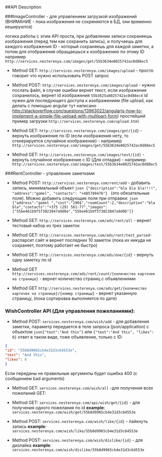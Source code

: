 ##API Description

###ImageController - для управлением загрузкой изображений (ВНИМАНИЕ - пока изображения не сохряняются в БД, они временно кешируются)

логика работы с этим API проста, при добавлении записи сохраняешь изображения (перед тем как сохранить запись), и получаешь для каждого изображения ID - который сохраняешь для каждой заметки, а потом для отображения обращаешься к изображению по этому ID например ```http://services.nesterenya.com/images/get/55b3634e8025742ac0d88ec5```

* Method GET: ```http://services.nesterenya.com/images/upload``` - просто говорит что нужно использовать POST запрос

* Method POST: ```http://services.nesterenya.com/images/upload``` - нужно послать файл, в случае ошибки вернет текст, если изображение сохранилось, вернет id изображения ```55b3625a8025742ac0d88ec4``` id нужен для последующего доступа к изображениям   (file upload, как делать с помощью angular тут написано http://stackoverflow.com/questions/13963022/angularjs-how-to-implement-a-simple-file-upload-with-multipart-form) простейший пример загрузки ```http://services.nesterenya.com/upload.html```

* Method GET: ```http://services.nesterenya.com/images/get/{id}``` - вернуть изображение по ID (если изображения нету, то сгенерируется случайное изображение)  - например ```http://services.nesterenya.com/images/get/55b3634e8025742ac0d88ec5``` 

* Method GET: ```http://services.nesterenya.com/images/test/{id}``` - вернуть случайное изображение с ID (Для отладки)  - например ```http://services.nesterenya.com/images/test/55b3634e8025742ac0d88ec5``` 

###RentController - управление заметками

* Method POST: ``` http://services.nesterenya.com/rent/add ``` - добавить запись, минимальный объект ```json {"description":"bla bla bla!!!!", "address":"gomel", "contacts": "+485789476"} ``` (это обязательные поля). Можно добавить следующие поля при отправки: ```json {"address":"gomel ","cost":"190$","roomCount":2,"description":"bla bla","contacts":"+375 (29) 561-77","images": ["55be461b9f5f3023847a9d0a","55be461b9f5f3023847a9d0b"]} ```

* Method GET: ```http://services.nesterenya.com/ads/rent/all``` - вернет тестовый набор из трех заметок

* Method GET: ```http://services.nesterenya.com/ads/rent/test_parsed```- распарсит сайт и вернет последних 10 заметок (пока их никуда не сохраняет, поэтому работает не быстро)

* Method GET: ```http://services.nesterenya.com/ads/one/{id}``` - вернуть одну заметку по id

* Method GET ```http://services.nesterenya.com/ads/rent/count/{количество карточек на странице}``` - вернет количество страниц с объявлениями

* Method GET ```http://services.nesterenya.com/ads/get/{количество карточек на странице}/{номер страницы}``` - вернет указанную страницу, (пока сортировка выполняется по дате)


### WishController API (Для управления пожеланиями):

* Method POST: ```services.nesterenya.com/wish/add``` - для добавления заметки, параметр передается в теле запроса (json/application) с объектом ```json{"text":"And this"}``` или ```{"text":"And this", "likes": 0}``` ответ в таком виде, тоже объявление, только с ID:
```json
{
"id": "55b0d9965cb4e31d3c64553e",
"text": "And this",
"likes": 0
}
```
Если переданы не правильные аргументы будет ошибка 400 (с сообщением bad arguments)

* Method GET: ```services.nesterenya.com/wish/all``` -для получения всех пожеланий GET:
* Method GET: ```services.nesterenya.com/api/wish/get/{id}``` -
для получения одного пожелания по id **example**: ```services.nesterenya.com/wish/get/55b0d9965cb4e31d3c64553e```

* Method POST: ```services.nesterenya.com/wish/like/{id}``` - лайкнуть запись **example**: ```services.nesterenya.com/wish/like/55b0d9965cb4e31d3c64553e```

* Method POST: ```services.nesterenya.com/wish/dislike/{id}``` -
для дизлайка **example**: ```services.nesterenya.com/wish/dislike/55b0d9965cb4e31d3c64553e```



